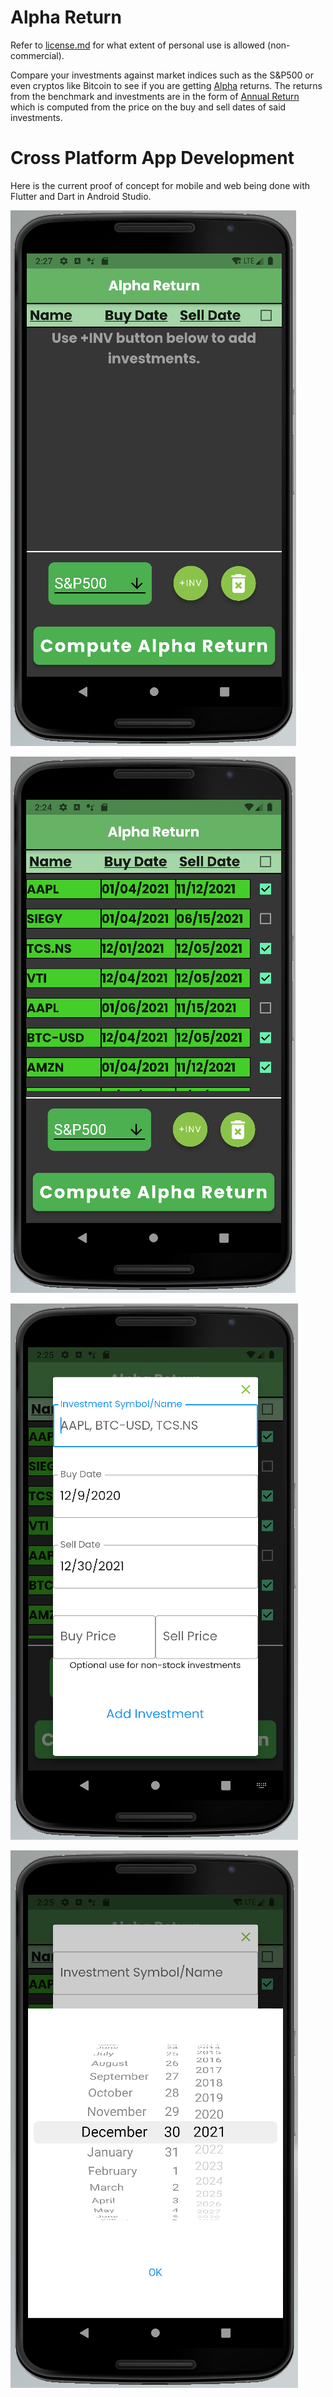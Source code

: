 # Alpha Return

Refer to [license.md](https://github.com/andrew-d-gordon/alpha-return/blob/master/license.md) for what extent of personal use is allowed (non-commercial).

Compare your investments against market indices such as the S&P500 or even cryptos like Bitcoin to see if you are getting [Alpha](https://www.investopedia.com/terms/a/alpha.asp) returns. The returns from the benchmark and investments are in the form of [Annual Return](https://www.investopedia.com/terms/a/annual-return.asp) which is computed from the price on the buy and sell dates of said investments.

# Cross Platform App Development

Here is the current proof of concept for mobile and web being done with Flutter and Dart in Android Studio.

![alt_text](https://github.com/andrew-d-gordon/alpha-return/blob/master/docs/images/dark_theme_beta_no_investments.png?raw=true)

![alt_text](https://github.com/andrew-d-gordon/alpha-return/blob/master/docs/images/dark_theme_beta.png?raw=true)

![alt_text](https://github.com/andrew-d-gordon/alpha-return/blob/master/docs/images/dark_theme_beta_add_investment.png?raw=true)

![alt_text](https://github.com/andrew-d-gordon/alpha-return/blob/master/docs/images/dark_theme_beta_add_investment_2.png?raw=true)
